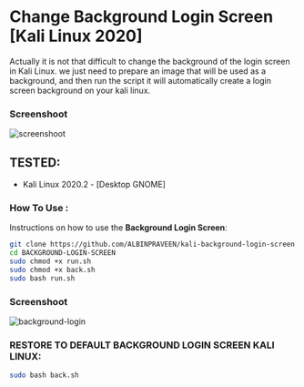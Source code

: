 # Change Background Login Screen [Kali Linux 2020]

Actually it is not that difficult to change the background of the login screen in Kali Linux.
we just need to prepare an image that will be used as a background, and then run the script it will automatically create a login screen background on your kali linux.

### Screenshoot
![screenshoot](https://user-images.githubusercontent.com/58439463/85416825-20045500-b599-11ea-9cf3-65de03860bb5.png)

## TESTED:
* Kali Linux 2020.2 - [Desktop GNOME]

### How To Use :
Instructions on how to use the **Background Login Screen**:

```bash
git clone https://github.com/ALBINPRAVEEN/kali-background-login-screen
cd BACKGROUND-LOGIN-SCREEN
sudo chmod +x run.sh
sudo chmod +x back.sh
sudo bash run.sh
```

### Screenshoot
![background-login](https://user-images.githubusercontent.com/58439463/87871917-af592880-c9de-11ea-90dc-01732f456b2d.png)

### RESTORE TO DEFAULT BACKGROUND LOGIN SCREEN KALI LINUX:

```bash
sudo bash back.sh
```

